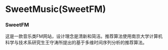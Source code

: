 SweetMusic(SweetFM)
==========

### SweetFM

这是一款音乐类FM网站，设计理念是清新和简洁。推荐算法使用南京大学计算机科学与技术系研究生王守涛所提出的基于多维时间序列分析的推荐算法。

